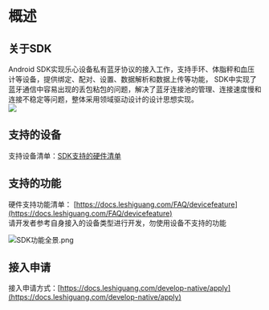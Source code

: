 <a name="2mGHh"></a>
# 概述
<a name="zlubH"></a>
## 关于SDK
Android SDK实现乐心设备私有蓝牙协议的接入工作，支持手环、体脂秤和血压计等设备，提供绑定、配对、设置、数据解析和数据上传等功能， SDK中实现了蓝牙通信中容易出现的丢包粘包的问题，解决了蓝牙连接池的管理、连接速度慢和连接不稳定等问题，整体采用领域驱动设计的设计思想实现。<br />![](https://cdn.nlark.com/yuque/0/2021/jpeg/265997/1616986616770-11ddce51-3423-4455-8839-adf115fb9078.jpeg)
<a name="fXbDw"></a>
## 支持的设备
支持设备清单：[SDK支持的硬件清单](https://docs.leshiguang.com/develop-native/apply?id=%e6%94%af%e6%8c%81%e8%ae%be%e5%a4%87)
<a name="zHJbS"></a>
## 支持的功能
硬件支持功能清单： [https://docs.leshiguang.com/FAQ/devicefeature](https://docs.leshiguang.com/FAQ/devicefeature)<br />请开发者参考自身接入的设备类型进行开发，勿使用设备不支持的功能

![SDK功能全景.png](https://cdn.nlark.com/yuque/0/2021/png/265997/1631106194306-77e7133d-7681-4a52-a946-de4a87349432.png#clientId=uf78a9970-0f11-4&crop=0&crop=0&crop=1&crop=1&from=ui&id=u72c1986f&margin=%5Bobject%20Object%5D&name=SDK%E5%8A%9F%E8%83%BD%E5%85%A8%E6%99%AF.png&originHeight=5061&originWidth=1941&originalType=binary&ratio=1&rotation=0&showTitle=false&size=629854&status=done&style=none&taskId=u57f32e6a-84f5-4d82-b79a-f9eae0c1827&title=)
<a name="DqEVz"></a>
## 接入申请
接入申请方式：[https://docs.leshiguang.com/develop-native/apply](https://docs.leshiguang.com/develop-native/apply)

